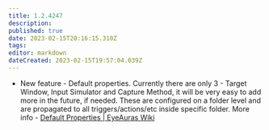 ```yaml
---
title: 1.2.4247
description: 
published: true
date: 2023-02-15T20:16:15.310Z
tags: 
editor: markdown
dateCreated: 2023-02-15T19:57:04.039Z
---		
```

		
- New feature - Default properties. Currently there are only 3 - Target Window, Input Simulator and Capture Method, it will be very easy to add more in the future, if needed. These are configured on a folder level and are propagated to all triggers/actions/etc inside specific folder. More info - [Default Properties | EyeAuras Wiki](https://wiki.eyeauras.net/en/default-properties)
